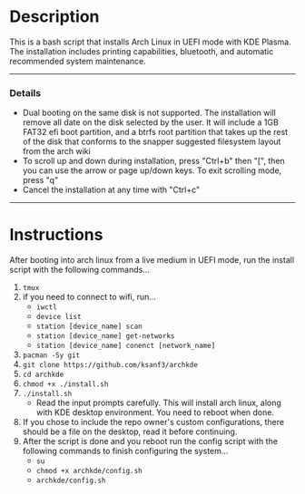 # Description

This is a bash script that installs Arch Linux in UEFI mode with KDE Plasma.
The installation includes printing capabilities, bluetooth, and automatic recommended system maintenance. 

---

### Details

  - Dual booting on the same disk is not supported. The installation will remove all date on the disk selected by the user. It will include a 1GB FAT32 efi boot partition, and a btrfs root partition that takes up the rest of the disk that conforms to the snapper suggested filesystem layout from the arch wiki
  - To scroll up and down during installation, press "Ctrl+b" then "\[", then you can use the arrow or page up/down keys. To exit scrolling mode, press "q"
  - Cancel the installation at any time with "Ctrl+c"

---

# Instructions

After booting into arch linux from a live medium in UEFI mode, run the install script with the following commands...
  1. `tmux`
  2. if you need to connect to wifi, run...
      - `iwctl`
      - `device list`
      - `station [device_name] scan`
      - `station [device_name] get-networks`
      - `station [device_name] conenct [network_name]`
  3. `pacman -Sy git` 
  4. `git clone https://github.com/ksanf3/archkde`
  5. `cd archkde`
  6. `chmod +x ./install.sh`
  7. `./install.sh`
      - Read the input prompts carefully. This will install arch linux, along with KDE desktop environment. You need to reboot when done.
  8. If you chose to include the repo owner's custom configurations, there should be a file on the desktop, read it before continuing.
  9. After the script is done and you reboot run the config script with the following commands to finish configuring the system...
      - `su`
      - `chmod +x archkde/config.sh`
      - `archkde/config.sh`
